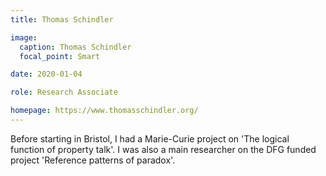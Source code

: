 ```yaml
---
title: Thomas Schindler

image:
  caption: Thomas Schindler
  focal_point: Smart

date: 2020-01-04

role: Research Associate

homepage: https://www.thomasschindler.org/
---
```

Before starting in Bristol, I had a Marie-Curie project on 'The logical function of property talk'. I was also a main researcher on the DFG funded project 'Reference patterns of paradox'.

